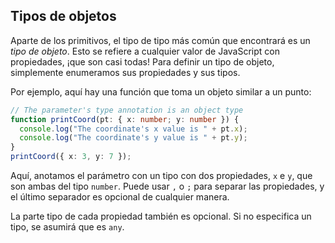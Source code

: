 
## Tipos de objetos

Aparte de los primitivos, el tipo de tipo más común que encontrará es un _tipo de objeto_.
Esto se refiere a cualquier valor de JavaScript con propiedades, ¡que son casi todas!
Para definir un tipo de objeto, simplemente enumeramos sus propiedades y sus tipos.

Por ejemplo, aquí hay una función que toma un objeto similar a un punto:

```ts
// The parameter's type annotation is an object type
function printCoord(pt: { x: number; y: number }) {
  console.log("The coordinate's x value is " + pt.x);
  console.log("The coordinate's y value is " + pt.y);
}
printCoord({ x: 3, y: 7 });
```
Aquí, anotamos el parámetro con un tipo con dos propiedades, `x` e `y`, que son ambas del tipo `number`.
Puede usar `,` o `;` para separar las propiedades, y el último separador es opcional de cualquier manera.

La parte tipo de cada propiedad también es opcional.
Si no especifica un tipo, se asumirá que es `any`.

